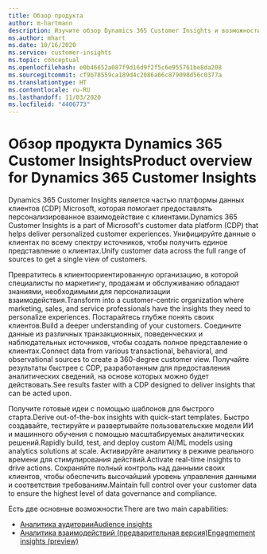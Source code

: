 ```yaml
---
title: Обзор продукта
author: m-hartmann
description: Изучите обзор Dynamics 365 Customer Insights и возможности.
ms.author: mhart
ms.date: 10/16/2020
ms.service: customer-insights
ms.topic: conceptual
ms.openlocfilehash: e0b46652a087f9d16d9f2f5c6e955761be8da208
ms.sourcegitcommit: cf9b78559ca189d4c2086a66c879098d56c0377a
ms.translationtype: HT
ms.contentlocale: ru-RU
ms.lasthandoff: 11/03/2020
ms.locfileid: "4406773"
---
```

# <a name="product-overview-for-dynamics-365-customer-insights"></a><span data-ttu-id="c26ae-103">Обзор продукта Dynamics 365 Customer Insights</span><span class="sxs-lookup"><span data-stu-id="c26ae-103">Product overview for Dynamics 365 Customer Insights</span></span>

<span data-ttu-id="c26ae-104">Dynamics 365 Customer Insights является частью платформы данных клиентов (CDP) Microsoft, которая помогает предоставлять персонализированное взаимодействие с клиентами.</span><span class="sxs-lookup"><span data-stu-id="c26ae-104">Dynamics 365 Customer Insights is a part of Microsoft's customer data platform (CDP) that helps deliver personalized customer experiences.</span></span> <span data-ttu-id="c26ae-105">Унифицируйте данные о клиентах по всему спектру источников, чтобы получить единое представление о клиентах.</span><span class="sxs-lookup"><span data-stu-id="c26ae-105">Unify customer data across the full range of sources to get a single view of customers.</span></span> 

<span data-ttu-id="c26ae-106">Превратитесь в клиентоориентированную организацию, в которой специалисты по маркетингу, продажам и обслуживанию обладают знаниями, необходимыми для персонализации взаимодействия.</span><span class="sxs-lookup"><span data-stu-id="c26ae-106">Transform into a customer-centric organization where marketing, sales, and service professionals have the insights they need to personalize experiences.</span></span> <span data-ttu-id="c26ae-107">Постарайтесь глубже понять своих клиентов.</span><span class="sxs-lookup"><span data-stu-id="c26ae-107">Build a deeper understanding of your customers.</span></span> <span data-ttu-id="c26ae-108">Соедините данные из различных транзакционных, поведенческих и наблюдательных источников, чтобы создать полное представление о клиентах.</span><span class="sxs-lookup"><span data-stu-id="c26ae-108">Connect data from various transactional, behavioral, and observational sources to create a 360-degree customer view.</span></span> <span data-ttu-id="c26ae-109">Получайте результаты быстрее с CDP, разработанным для предоставления аналитических сведений, на основе которых можно будет действовать.</span><span class="sxs-lookup"><span data-stu-id="c26ae-109">See results faster with a CDP designed to deliver insights that can be acted upon.</span></span> 

<span data-ttu-id="c26ae-110">Получите готовые идеи с помощью шаблонов для быстрого старта.</span><span class="sxs-lookup"><span data-stu-id="c26ae-110">Derive out-of-the-box insights with quick-start templates.</span></span> <span data-ttu-id="c26ae-111">Быстро создавайте, тестируйте и развертывайте пользовательские модели ИИ и машинного обучения с помощью масштабируемых аналитических решений.</span><span class="sxs-lookup"><span data-stu-id="c26ae-111">Rapidly build, test, and deploy custom AI/ML models using analytics solutions at scale.</span></span> <span data-ttu-id="c26ae-112">Активируйте аналитику в режиме реального времени для стимулирования действий.</span><span class="sxs-lookup"><span data-stu-id="c26ae-112">Activate real-time insights to drive actions.</span></span> <span data-ttu-id="c26ae-113">Сохраняйте полный контроль над данными своих клиентов, чтобы обеспечить высочайший уровень управления данными и соответствия требованиям.</span><span class="sxs-lookup"><span data-stu-id="c26ae-113">Maintain full control over your customer data to ensure the highest level of data governance and compliance.</span></span> 

<span data-ttu-id="c26ae-114">Есть две основные возможности:</span><span class="sxs-lookup"><span data-stu-id="c26ae-114">There are two main capabilities:</span></span> 

- [<span data-ttu-id="c26ae-115">Аналитика аудитории</span><span class="sxs-lookup"><span data-stu-id="c26ae-115">Audience insights</span></span>](audience-insights/overview.md)
- [<span data-ttu-id="c26ae-116">Аналитика взаимодействий (предварительная версия)</span><span class="sxs-lookup"><span data-stu-id="c26ae-116">Engagmement insights (preview)</span></span>](engagement-insights/index.yml)
 